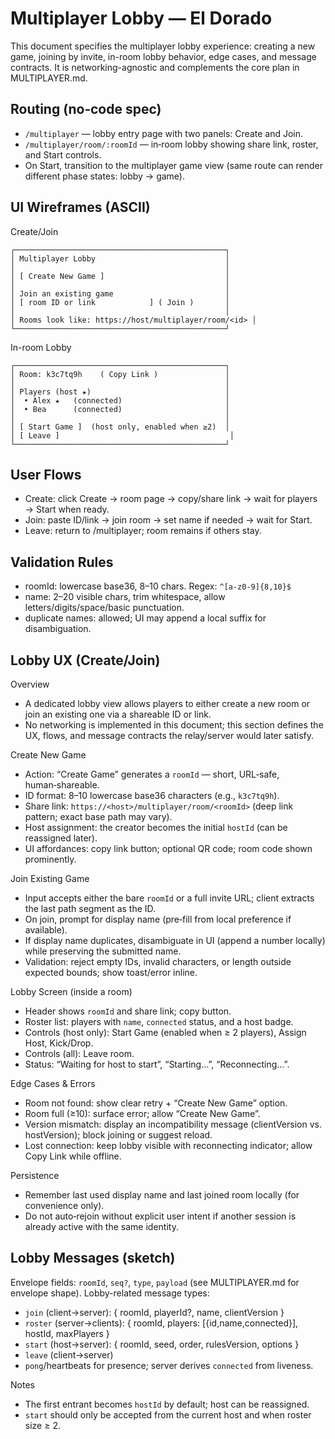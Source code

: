 # Multiplayer Lobby — El Dorado

This document specifies the multiplayer lobby experience: creating a new game, joining by invite, in-room lobby behavior, edge cases, and message contracts. It is networking-agnostic and complements the core plan in MULTIPLAYER.md.

## Routing (no‑code spec)

- `/multiplayer` — lobby entry page with two panels: Create and Join.
- `/multiplayer/room/:roomId` — in‑room lobby showing share link, roster, and Start controls.
- On Start, transition to the multiplayer game view (same route can render different phase states: lobby → game).

## UI Wireframes (ASCII)

Create/Join

```
┌───────────────────────────────────────────────┐
│ Multiplayer Lobby                             │
│                                               │
│ [ Create New Game ]                           │
│                                               │
│ Join an existing game                         │
│ [ room ID or link            ] ( Join )       │
│                                               │
│ Rooms look like: https://host/multiplayer/room/<id> │
└───────────────────────────────────────────────┘
```

In-room Lobby

```
┌───────────────────────────────────────────────┐
│ Room: k3c7tq9h    ( Copy Link )               │
│                                               │
│ Players (host ★)                              │
│  • Alex ★   (connected)                       │
│  • Bea      (connected)                       │
│                                               │
│ [ Start Game ]  (host only, enabled when ≥2)  │
│ [ Leave ]                                      │
└───────────────────────────────────────────────┘
```

## User Flows

- Create: click Create → room page → copy/share link → wait for players → Start when ready.
- Join: paste ID/link → join room → set name if needed → wait for Start.
- Leave: return to /multiplayer; room remains if others stay.

## Validation Rules

- roomId: lowercase base36, 8–10 chars. Regex: `^[a-z0-9]{8,10}$`
- name: 2–20 visible chars, trim whitespace, allow letters/digits/space/basic punctuation.
- duplicate names: allowed; UI may append a local suffix for disambiguation.

## Lobby UX (Create/Join)

Overview

- A dedicated lobby view allows players to either create a new room or join an existing one via a shareable ID or link.
- No networking is implemented in this document; this section defines the UX, flows, and message contracts the relay/server would later satisfy.

Create New Game

- Action: “Create Game” generates a `roomId` — short, URL‑safe, human‑shareable.
- ID format: 8–10 lowercase base36 characters (e.g., `k3c7tq9h`).
- Share link: `https://<host>/multiplayer/room/<roomId>` (deep link pattern; exact base path may vary).
- Host assignment: the creator becomes the initial `hostId` (can be reassigned later).
- UI affordances: copy link button; optional QR code; room code shown prominently.

Join Existing Game

- Input accepts either the bare `roomId` or a full invite URL; client extracts the last path segment as the ID.
- On join, prompt for display name (pre‑fill from local preference if available).
- If display name duplicates, disambiguate in UI (append a number locally) while preserving the submitted name.
- Validation: reject empty IDs, invalid characters, or length outside expected bounds; show toast/error inline.

Lobby Screen (inside a room)

- Header shows `roomId` and share link; copy button.
- Roster list: players with `name`, `connected` status, and a host badge.
- Controls (host only): Start Game (enabled when ≥ 2 players), Assign Host, Kick/Drop.
- Controls (all): Leave room.
- Status: “Waiting for host to start”, “Starting…”, “Reconnecting…”.

Edge Cases & Errors

- Room not found: show clear retry + “Create New Game” option.
- Room full (≥10): surface error; allow “Create New Game”.
- Version mismatch: display an incompatibility message (clientVersion vs. hostVersion); block joining or suggest reload.
- Lost connection: keep lobby visible with reconnecting indicator; allow Copy Link while offline.

Persistence

- Remember last used display name and last joined room locally (for convenience only).
- Do not auto‑rejoin without explicit user intent if another session is already active with the same identity.

## Lobby Messages (sketch)

Envelope fields: `roomId`, `seq?`, `type`, `payload` (see MULTIPLAYER.md for envelope shape). Lobby-related message types:

- `join` (client→server): { roomId, playerId?, name, clientVersion }
- `roster` (server→clients): { roomId, players: [{id,name,connected}], hostId, maxPlayers }
- `start` (host→server): { roomId, seed, order, rulesVersion, options }
- `leave` (client→server)
- `pong`/heartbeats for presence; server derives `connected` from liveness.

Notes

- The first entrant becomes `hostId` by default; host can be reassigned.
- `start` should only be accepted from the current host and when roster size ≥ 2.

